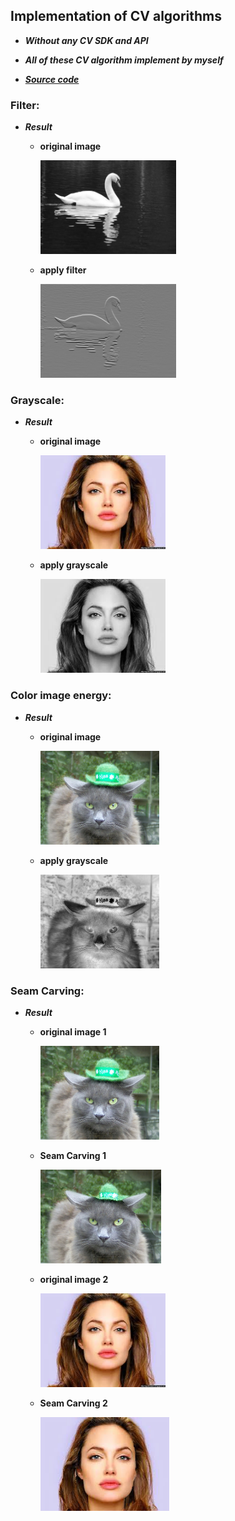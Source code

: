 ## Implementation of CV algorithms

* ***Without any CV SDK and API***

* ***All of these CV algorithm implement by myself***

* ***[Source code](/PRHW/PRHW.py)***

### **Filter:**

* ***Result***

  * **original image**
  
    <img src="/PRHW/swan.png" height="150">
    
  * **apply filter**
  
    <img src="/PRHW/swanFiltered.png" height="150">
  
### **Grayscale:**

* ***Result***

  * **original image**
  
    <img src="/PRHW/face.jpg" height="150">
    
  * **apply grayscale**
  
    <img src="/PRHW/faceGray.png" height="150">

### **Color image energy:**

* ***Result***

  * **original image**
  
    <img src="/PRHW/cat.png" height="150">
    
  * **apply grayscale**
  
    <img src="/PRHW/catEngC.png" height="150">
    
### **Seam Carving:**

* ***Result***
  
  * **original image 1**
  
    <img src="/PRHW/cat.png" height="150">
    
  * **Seam Carving 1**
  
    <img src="/PRHW/catResized.png" height="150">   
    
  * **original image 2**
  
    <img src="/PRHW/face.jpg" height="150">
    
  * **Seam Carving 2**
  
    <img src="/PRHW/faceResized.png" height="150">
